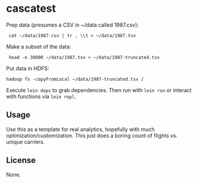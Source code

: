 # cascatest

Prep data (presumes a CSV in ~/data called 1987.csv):

     cat ~/data/1987.csv | tr , \\t > ~/data/1987.tsv

Make a subset of the data:

     head -n 30000 ~/data/1987.tsv > ~/data/1987-truncated.tsv

Put data in HDFS:

    hadoop fs -copyFromLocal ~/data/1987-truncated.tsv /

Execute `lein deps` to grab dependencies.  Then run with `lein run` or interact
with functions via `lein repl`.

## Usage

Use this as a template for real analytics, hopefully with much
optimization/customization.  This just does a boring count of flights
vs. unique carriers.

## License

None.
